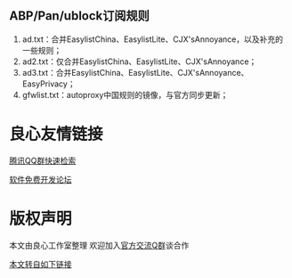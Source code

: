 ## ABP/Pan/ublock订阅规则
1. ad.txt：合并EasylistChina、EasylistLite、CJX'sAnnoyance，以及补充的一些规则；
2. ad2.txt：仅合并EasylistChina、EasylistLite、CJX'sAnnoyance；
3. ad3.txt：合并EasylistChina、EasylistLite、CJX'sAnnoyance、EasyPrivacy；
6. gfwlist.txt：autoproxy中国规则的镜像，与官方同步更新；



 # 良心友情链接

[腾讯QQ群快速检索](http://u.720life.cn/s/8cf73f7c)

[软件免费开发论坛](http://u.720life.cn/s/bbb01dc0)

# 版权声明 

本文由良心工作室整理 欢迎加入[官方交流Q群](https://u.720life.cn/s/f2316816)谈合作

[本文转自如下链接](http://u.720life.cn/g/2e71d0f0a5c601172267ba20d3a43c6ef2fcd1cc7c5b683779b0e3ba05b301ef5a608b52363562fd0cde05d0140d67771a1f8358b8f354daf39210d79340ca00)